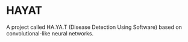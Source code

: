 # HAYAT
A project called HA.YA.T (Disease Detection Using Software) based on convolutional-like neural networks.

